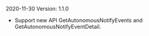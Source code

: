 2020-11-30 Version: 1.1.0
- Support new API GetAutonomousNotifyEvents and GetAutonomousNotifyEventDetail.

